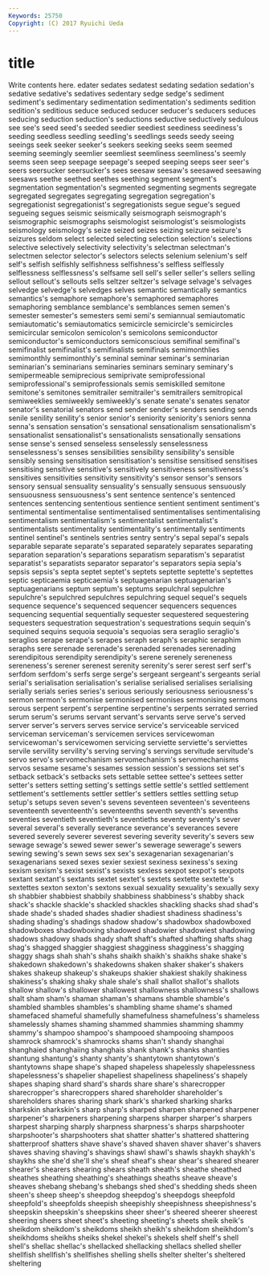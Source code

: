 ```yaml
---
Keywords: 25750 
Copyright: (C) 2017 Ryuichi Ueda
---
```


# title

Write contents here.
edater sedates
sedatest sedating sedation sedation's sedative sedative's sedatives sedentary sedge sedge's
sediment sediment's sedimentary sedimentation sedimentation's sediments sedition sedition's seditious seduce
seduced seducer seducer's seducers seduces seducing seduction seduction's seductions seductive
seductively sedulous see see's seed seed's seeded seedier seediest seediness
seediness's seeding seedless seedling seedling's seedlings seeds seedy seeing seeings
seek seeker seeker's seekers seeking seeks seem seemed seeming seemingly
seemlier seemliest seemliness seemliness's seemly seems seen seep seepage seepage's
seeped seeping seeps seer seer's seers seersucker seersucker's sees seesaw
seesaw's seesawed seesawing seesaws seethe seethed seethes seething segment segment's
segmentation segmentation's segmented segmenting segments segregate segregated segregates segregating segregation
segregation's segregationist segregationist's segregationists segue segue's segued segueing segues seismic
seismically seismograph seismograph's seismographic seismographs seismologist seismologist's seismologists seismology seismology's
seize seized seizes seizing seizure seizure's seizures seldom select selected
selecting selection selection's selections selective selectively selectivity selectivity's selectman selectman's
selectmen selector selector's selectors selects selenium selenium's self self's selfish
selfishly selfishness selfishness's selfless selflessly selflessness selflessness's selfsame sell sell's
seller seller's sellers selling sellout sellout's sellouts sells seltzer seltzer's
selvage selvage's selvages selvedge selvedge's selvedges selves semantic semantically semantics
semantics's semaphore semaphore's semaphored semaphores semaphoring semblance semblance's semblances semen
semen's semester semester's semesters semi semi's semiannual semiautomatic semiautomatic's semiautomatics
semicircle semicircle's semicircles semicircular semicolon semicolon's semicolons semiconductor semiconductor's semiconductors
semiconscious semifinal semifinal's semifinalist semifinalist's semifinalists semifinals semimonthlies semimonthly semimonthly's
seminal seminar seminar's seminarian seminarian's seminarians seminaries seminars seminary seminary's
semipermeable semiprecious semiprivate semiprofessional semiprofessional's semiprofessionals semis semiskilled semitone semitone's
semitones semitrailer semitrailer's semitrailers semitropical semiweeklies semiweekly semiweekly's senate senate's
senates senator senator's senatorial senators send sender sender's senders sending
sends senile senility senility's senior senior's seniority seniority's seniors senna
senna's sensation sensation's sensational sensationalism sensationalism's sensationalist sensationalist's sensationalists sensationally
sensations sense sense's sensed senseless senselessly senselessness senselessness's senses sensibilities
sensibility sensibility's sensible sensibly sensing sensitisation sensitisation's sensitise sensitised sensitises
sensitising sensitive sensitive's sensitively sensitiveness sensitiveness's sensitives sensitivities sensitivity sensitivity's
sensor sensor's sensors sensory sensual sensuality sensuality's sensually sensuous sensuously
sensuousness sensuousness's sent sentence sentence's sentenced sentences sentencing sententious sentience
sentient sentiment sentiment's sentimental sentimentalise sentimentalised sentimentalises sentimentalising sentimentalism sentimentalism's
sentimentalist sentimentalist's sentimentalists sentimentality sentimentality's sentimentally sentiments sentinel sentinel's sentinels
sentries sentry sentry's sepal sepal's sepals separable separate separate's separated
separately separates separating separation separation's separations separatism separatism's separatist separatist's
separatists separator separator's separators sepia sepia's sepsis sepsis's septa septet
septet's septets septette septette's septettes septic septicaemia septicaemia's septuagenarian septuagenarian's
septuagenarians septum septum's septums sepulchral sepulchre sepulchre's sepulchred sepulchres sepulchring
sequel sequel's sequels sequence sequence's sequenced sequencer sequencers sequences sequencing
sequential sequentially sequester sequestered sequestering sequesters sequestration sequestration's sequestrations sequin
sequin's sequined sequins sequoia sequoia's sequoias sera seraglio seraglio's seraglios
serape serape's serapes seraph seraph's seraphic seraphim seraphs sere serenade
serenade's serenaded serenades serenading serendipitous serendipity serendipity's serene serenely sereneness
sereneness's serener serenest serenity serenity's serer serest serf serf's serfdom
serfdom's serfs serge serge's sergeant sergeant's sergeants serial serial's serialisation
serialisation's serialise serialised serialises serialising serially serials series series's serious
seriously seriousness seriousness's sermon sermon's sermonise sermonised sermonises sermonising sermons
serous serpent serpent's serpentine serpentine's serpents serrated serried serum serum's
serums servant servant's servants serve serve's served server server's servers
serves service service's serviceable serviced serviceman serviceman's servicemen services servicewoman
servicewoman's servicewomen servicing serviette serviette's serviettes servile servility servility's serving
serving's servings servitude servitude's servo servo's servomechanism servomechanism's servomechanisms servos
sesame sesame's sesames session session's sessions set set's setback setback's
setbacks sets settable settee settee's settees setter setter's setters setting
setting's settings settle settle's settled settlement settlement's settlements settler settler's
settlers settles settling setup setup's setups seven seven's sevens seventeen
seventeen's seventeens seventeenth seventeenth's seventeenths seventh seventh's sevenths seventies seventieth
seventieth's seventieths seventy seventy's sever several several's severally severance severance's
severances severe severed severely severer severest severing severity severity's severs
sew sewage sewage's sewed sewer sewer's sewerage sewerage's sewers sewing
sewing's sewn sews sex sex's sexagenarian sexagenarian's sexagenarians sexed sexes
sexier sexiest sexiness sexiness's sexing sexism sexism's sexist sexist's sexists
sexless sexpot sexpot's sexpots sextant sextant's sextants sextet sextet's sextets
sextette sextette's sextettes sexton sexton's sextons sexual sexuality sexuality's sexually
sexy sh shabbier shabbiest shabbily shabbiness shabbiness's shabby shack shack's
shackle shackle's shackled shackles shackling shacks shad shad's shade shade's
shaded shades shadier shadiest shadiness shadiness's shading shading's shadings shadow
shadow's shadowbox shadowboxed shadowboxes shadowboxing shadowed shadowier shadowiest shadowing shadows
shadowy shads shady shaft shaft's shafted shafting shafts shag shag's
shagged shaggier shaggiest shagginess shagginess's shagging shaggy shags shah shah's
shahs shaikh shaikh's shaikhs shake shake's shakedown shakedown's shakedowns shaken
shaker shaker's shakers shakes shakeup shakeup's shakeups shakier shakiest shakily
shakiness shakiness's shaking shaky shale shale's shall shallot shallot's shallots
shallow shallow's shallower shallowest shallowness shallowness's shallows shalt sham sham's
shaman shaman's shamans shamble shamble's shambled shambles shambles's shambling shame
shame's shamed shamefaced shameful shamefully shamefulness shamefulness's shameless shamelessly shames
shaming shammed shammies shamming shammy shammy's shampoo shampoo's shampooed shampooing
shampoos shamrock shamrock's shamrocks shams shan't shandy shanghai shanghaied shanghaiing
shanghais shank shank's shanks shanties shantung shantung's shanty shanty's shantytown
shantytown's shantytowns shape shape's shaped shapeless shapelessly shapelessness shapelessness's shapelier
shapeliest shapeliness shapeliness's shapely shapes shaping shard shard's shards share
share's sharecropper sharecropper's sharecroppers shared shareholder shareholder's shareholders shares sharing
shark shark's sharked sharking sharks sharkskin sharkskin's sharp sharp's sharped
sharpen sharpened sharpener sharpener's sharpeners sharpening sharpens sharper sharper's sharpers
sharpest sharping sharply sharpness sharpness's sharps sharpshooter sharpshooter's sharpshooters shat
shatter shatter's shattered shattering shatterproof shatters shave shave's shaved shaven
shaver shaver's shavers shaves shaving shaving's shavings shawl shawl's shawls
shaykh shaykh's shaykhs she she'd she'll she's sheaf sheaf's shear
shear's sheared shearer shearer's shearers shearing shears sheath sheath's sheathe
sheathed sheathes sheathing sheathing's sheathings sheaths sheave sheave's sheaves shebang
shebang's shebangs shed shed's shedding sheds sheen sheen's sheep sheep's
sheepdog sheepdog's sheepdogs sheepfold sheepfold's sheepfolds sheepish sheepishly sheepishness sheepishness's
sheepskin sheepskin's sheepskins sheer sheer's sheered sheerer sheerest sheering sheers
sheet sheet's sheeting sheeting's sheets sheik sheik's sheikdom sheikdom's sheikdoms
sheikh sheikh's sheikhdom sheikhdom's sheikhdoms sheikhs sheiks shekel shekel's shekels
shelf shelf's shell shell's shellac shellac's shellacked shellacking shellacs shelled
sheller shellfish shellfish's shellfishes shelling shells shelter shelter's sheltered sheltering
